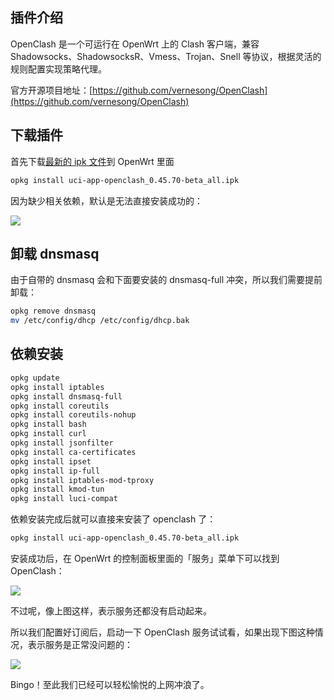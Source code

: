 ## 插件介绍

OpenClash 是一个可运行在 OpenWrt 上的 Clash 客户端，兼容 Shadowsocks、ShadowsocksR、Vmess、Trojan、Snell 等协议，根据灵活的规则配置实现策略代理。

官方开源项目地址：[https://github.com/vernesong/OpenClash](https://github.com/vernesong/OpenClash)

## 下载插件

首先下载[最新的 ipk 文件](https://github.com/vernesong/OpenClash/releases)到 OpenWrt 里面

```bash
opkg install uci-app-openclash_0.45.70-beta_all.ipk
```

因为缺少相关依赖，默认是无法直接安装成功的：

![](https://image.3001.net/images/20221227/16721202932667.png) 

## 卸载 dnsmasq

由于自带的 dnsmasq 会和下面要安装的 dnsmasq-full 冲突，所以我们需要提前卸载：

```bash
opkg remove dnsmasq
mv /etc/config/dhcp /etc/config/dhcp.bak
```

## 依赖安装

```bash
opkg update
opkg install iptables
opkg install dnsmasq-full
opkg install coreutils
opkg install coreutils-nohup
opkg install bash
opkg install curl
opkg install jsonfilter
opkg install ca-certificates
opkg install ipset
opkg install ip-full
opkg install iptables-mod-tproxy
opkg install kmod-tun
opkg install luci-compat
```

依赖安装完成后就可以直接来安装了 openclash 了：

```bash
opkg install uci-app-openclash_0.45.70-beta_all.ipk
```

安装成功后，在 OpenWrt 的控制面板里面的「服务」菜单下可以找到 OpenClash：

![](https://image.3001.net/images/20221227/16721225546442.png) 

不过呢，像上图这样，表示服务还都没有启动起来。

所以我们配置好订阅后，启动一下 OpenClash 服务试试看，如果出现下图这种情况，表示服务是正常没问题的：

![](https://image.3001.net/images/20221227/16721230863698.png)  

 Bingo！至此我们已经可以轻松愉悦的上网冲浪了。

